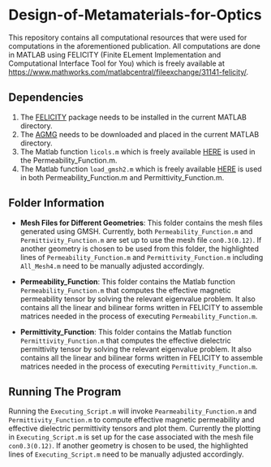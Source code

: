 # Design-of-Metamaterials-for-Optics

This repository contains all computational resources that were used for computations in the aforementioned publication. All computations are done in MATLAB using FELICITY (Finite ELement Implementation and Computational Interface Tool for You) which is freely available at https://www.mathworks.com/matlabcentral/fileexchange/31141-felicity/.


## Dependencies

1. The [FELICITY](https://www.mathworks.com/matlabcentral/fileexchange/31141-felicity/) package needs to be installed in the current MATLAB directory.
2. The [AGMG](http://agmg.eu) needs to be downloaded and placed in the current MATLAB directory.
3. The  Matlab function `licols.m` which is freely available [HERE](https://www.mathworks.com/matlabcentral/fileexchange/77437-extract-linearly-independent-subset-of-matrix-columns) is used in the Permeability_Function.m.
4. The Matlab function `load_gmsh2.m` which is freely available [HERE](https://github.com/cycheung/gmsh/blob/master/utils/converters/matlab/load_gmsh2.m) is used in both  Permeability_Function.m and Permittivity_Function.m. 

## Folder Information

- **Mesh Files for Different Geometries**: This folder contains the mesh files generated using GMSH. Currently, both `Permeability_Function.m` and `Permittivity_Function.m` are set up to use the mesh file `con0.3(0.12)`. If  another geometry is chosen to  be used  from this folder, the highlighted lines of `Permeability_Function.m` and `Permittivity_Function.m` including `All_Mesh4.m` need to be manually adjusted accordingly. 

- **Permeability_Function**: This folder contains  the Matlab function `Permeability_Function.m` that computes the effective magnetic permeability tensor by solving the relevant eigenvalue problem. It also contains all the linear and bilinear forms written in FELICITY to assemble matrices needed in the process of executing `Permeability_Function.m`. 

- **Permittivity_Function**: This folder contains  the Matlab function `Permittivity_Function.m` that computes the effective dielectric permittivity tensor by solving the relevant eigenvalue problem. It also contains all the linear and bilinear forms written in FELICITY to assemble matrices needed in the process of executing `Permittivity_Function.m`. 


## Running The Program

Running the `Executing_Script.m`  will invoke `Pearmeability_Function.m` and `Permittivity_Function.m`  to compute effective  magnetic permeability and effective dielectric permittivity tensors and plot them. Currently the plotting in `Executing_Script.m` is set up for  the case associated with the mesh file `con0.3(0.12)`. If  another geometry is chosen to  be used, the highlighted lines of `Executing_Script.m` need to be manually adjusted accordingly. 



